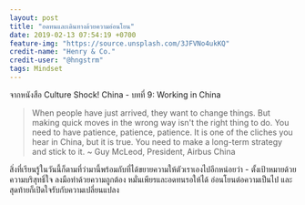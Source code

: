 ```yaml
---
layout: post
title: "อดทนและเดินทางด้วยความอ่อนโยน"
date: 2019-02-13 07:54:19 +0700
feature-img: "https://source.unsplash.com/3JFVNo4ukKQ"
credit-name: "Henry & Co."
credit-user: "@hngstrm"
tags: Mindset
---
```

จากหนังสือ Culture Shock! China - บทที่ 9: Working in China

> When people have just arrived, they want to change things. But making quick moves in the wrong way isn't the right thing to do. You need to have patience, patience, patience. It is one of the cliches you hear in China, but it is true. You need to make a long-term strategy and stick to it. ~ Guy McLeod, President, Airbus China

สิ่งที่เรียนรู้ในวันนี้ก็ตามที่ว่ามานี้พร้อมกับที่ได้ขยายความให้ตัวเราเองไปอีกหน่อยว่า - ตั้งเป้าหมายด้วยความบริสุทธิ์ใจ ลงมือทำด้วยความถูกต้อง หมั่นเพียรและอดทนรอให้ได้ อ่อนโยนต่อความเป็นไป และสุดท้ายก็เปิดใจรับกับความเปลี่ยนแปลง

